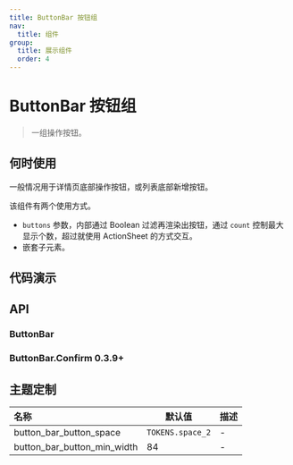```yaml
---
title: ButtonBar 按钮组
nav:
  title: 组件
group:
  title: 展示组件
  order: 4
---
```


# ButtonBar 按钮组

> 一组操作按钮。

## 何时使用

一般情况用于详情页底部操作按钮，或列表底部新增按钮。

该组件有两个使用方式。

- `buttons` 参数，内部通过 Boolean 过滤再渲染出按钮，通过 `count` 控制最大显示个数，超过就使用 ActionSheet 的方式交互。
- 嵌套子元素。

## 代码演示

<code src="./__fixtures__/base.tsx"></code>

<code src="./__fixtures__/buttons.tsx"></code>

<code src="./__fixtures__/confirm.tsx"></code>

## API

### ButtonBar

### ButtonBar.Confirm <Badge>0.3.9+</Badge>

## 主题定制

| 名称                        | 默认值           | 描述 |
| :-------------------------- | ---------------- | ---- |
| button_bar_button_space     | `TOKENS.space_2` | -    |
| button_bar_button_min_width | 84               | -    |
